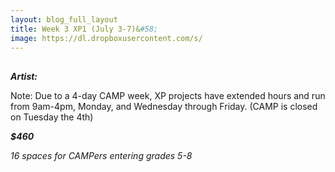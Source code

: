 ```yaml
---
layout: blog_full_layout
title: Week 3 XP1 (July 3-7)&#58; 
image: https://dl.dropboxusercontent.com/s/
---
```


## 




**_Artist:_** 

Note: Due to a 4-day CAMP week, XP projects have extended hours and run from 9am-4pm,  Monday, and Wednesday through Friday. (CAMP is closed on Tuesday the 4th)

**_$460_**

*16 spaces for CAMPers entering grades 5-8*
